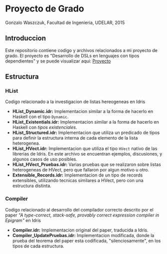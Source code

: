 # Proyecto de Grado
Gonzalo Waszczuk, Facultad de Ingenieria, UDELAR, 2015

## Introduccion
Este repositorio contiene codigo y archivos relacionados a mi proyecto de grado. El proyecto es "Desarrollo de DSLs en lenguajes con tipos dependientes" y se puede visualizar aqui: [Proyecto](https://eva.fing.edu.uy/mod/data/view.php?d=72&rid=822)

## Estructura

### HList
Codigo relacionado a la investigacion de listas hereogeneas en Idris

* **HList_Dynamic.idr:** Implementacion similar a la forma de hacerlo en Haskell con el tipo `Dynamic`.
* **HList_Existentials.idr:** Implementacion similar a la forma de hacerlo en Haskell con *tipos existenciales*.
* **HList_Structured.idr:** Implementacion que utiliza un predicado de tipos para definir la estructura interna de cada elemento de la lista heterogenea.
* **HList_HVect.idr:** Implementacion que utiliza el tipo `HVect` nativo de las librerias de Idris. En este archivo se encuentran ejemplos, discusiones, y algunos casos de uso posibles.
* **HList_HVect_Pruebas.idr:** Varias pruebas que se realizaron sobre listas heterogeneas de HVect, pero que fallaron por algun motivo u otro.
* **Extensible_Records.idr:** Implementacion de un tipo de records extensibles, utilizando tecnicas similares a HVect, pero con una estructura distinta.

### Compiler
Codigo relacionado al desarrollo del compilador correcto descrito por el paper *"A type-correct, stack-safe, provably correct expression compiler in Epigram"* en Idris

* **Compiler.idr:** Implementacion original del paper, traducida a Idris.
* **Compiler_UpdatePruebas.idr:** Implementacion modificada, donde la prueba del teorema del paper esta codificada, "silenciosamente", en los tipos de cada estructura.
